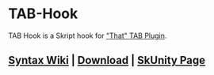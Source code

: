 # TAB-Hook
TAB Hook is a Skript hook for ["That" TAB Plugin](https://github.com/NEZNAMY/TAB).

## [Syntax Wiki](https://github.com/erenkarakal/SkriptHarbor/blob/main/resources/TAB-Hook/WIKI.md) | [Download](https://minhaskamal.github.io/DownGit/#/home?url=https://github.com/erenkarakal/SkriptHarbor/tree/main/resources/tabhook/tabhook) | [SkUnity Page](https://forums.skunity.com/resources/tab-hook.1533/)
